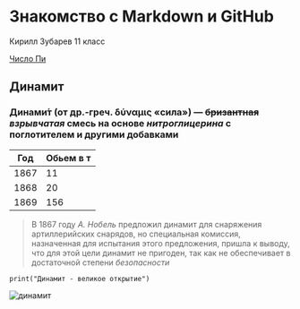 # Знакомство с Markdown и GitHub
Кирилл Зубарев 11 класс

[Число Пи](PI.md)

## Динамит
### Динами́т (от др.-греч. δύναμις «сила») — ~~бризантная~~ *взрывчатая* смесь на основе _нитроглицерина_ с поглотителем и другими добавками

| Год      | Обьем в т|
|----------|----------|
| 1867     | 11       |
| 1868     | 20       |
| 1869     | 156      |

>В 1867 году *А. Нобель* предложил динамит для снаряжения артиллерийских снарядов, но специальная комиссия, назначенная для испытания этого предложения, пришла к выводу, что для этой цели динамит не пригоден, так как не обеспечивает в достаточной степени _безопасности_

`print("Динамит - великое открытие")`

![динамит](https://avatars.mds.yandex.net/i?id=1b2ab4d22e8a4bc419f29b4de975c752311f8cd35e814475-7054229-images-thumbs&n=13)
